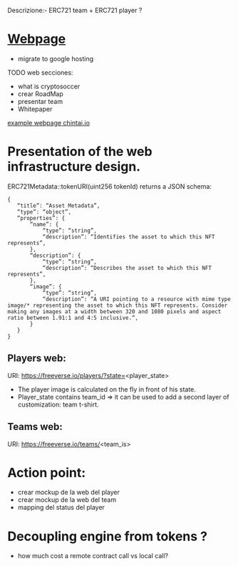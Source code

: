 Descrizione:- ERC721 team + ERC721 player ?
# [Webpage](freeverse.io)

* migrate to google hosting
 
TODO web secciones:
* what is cryptosoccer
* crear RoadMap
* presentar team
* Whitepaper

[example webpage chintai.io](https://www.chintai.io/)

# Presentation of the web infrastructure design.
ERC721Metadata::tokenURI(uint256 tokenId) returns a JSON schema:

```
{
   “title”: “Asset Metadata”,
   “type”: “object”,
   “properties”: {
       “name”: {
           “type”: “string”,
           “description”: “Identifies the asset to which this NFT represents”,
       },
       “description”: {
           “type”: “string”,
           “description”: “Describes the asset to which this NFT represents”,
       },
       “image”: {
           “type”: “string”,
           “description”: “A URI pointing to a resource with mime type image/* representing the asset to which this NFT represents. Consider making any images at a width between 320 and 1080 pixels and aspect ratio between 1.91:1 and 4:5 inclusive.“,
       }
   }
}
```

## Players web:
URI: https://freeverse.io/players/?state=<player_state>
* The player image is calculated on the fly in front of his state.
* Player_state contains team_id => it can be used to add a second layer of customization: team t-shirt.

## Teams web:
URI: https://freeverse.io/teams/<team_is>

# Action point:
* crear mockup de la web del player 
* crear mockup de la web del team 
* mapping del status del player

# Decoupling engine from tokens ?
* how much cost a remote contract call vs local call?

